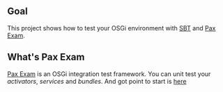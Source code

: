 ## Goal

This project shows how to test your OSGi environment with [SBT](http://www.scala-sbt.org/)
and [Pax Exam](http://team.ops4j.org/wiki/display/paxexam/Pax+Exam).

## What's Pax Exam

[Pax Exam](http://team.ops4j.org/wiki/display/paxexam/Pax+Exam) is an OSGi integration test framework.
You can unit test your _activators_, _services_ and _bundles_. And got point to start is [here](http://team.ops4j.org/wiki/display/paxexam/Getting+Started+with+OSGi+Tests)

